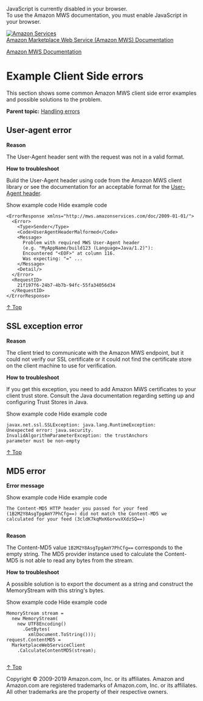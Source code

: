 <div id="MWSDX_noscript">

JavaScript is currently disabled in your browser.  
To use the Amazon MWS documentation, you must enable JavaScript in your
browser.

</div>

<div id="MWSDX_divtop">

[![Amazon
Services](https://images-na.ssl-images-amazon.com/images/G/08/mwsportal/fr_FR/amazonservices.gif
"Amazon Services")](http://services.amazon.fr)  
<span id="MWSDX_titlebar">[Amazon Marketplace Web Service (Amazon MWS)
Documentation](https://developer.amazonservices.fr/gp/mws/docs.html)</span>

</div>

<div id="MWSDX_divbottom">

<div id="MWSDX_divleft">

<div id="MWSDX_toc">

</div>

</div>

<div id="MWSDX_divright">

<div id="MWSDX_content">

<span id="MWSDX_breadcrumbs">[Amazon MWS
Documentation](https://developer.amazonservices.fr/gp/mws/docs.html)</span>

<div id="DG_ErrorMessages_ClientSideExamples" class="nested0">

# Example Client Side errors

<div class="body">

This section shows some common <span class="ph">Amazon MWS</span> client
side error examples and possible solutions to the problem.

</div>

<div class="related-links">

<div class="familylinks">

<div class="parentlink">

**Parent topic:** [Handling errors](../dev_guide/DG_Errors.md)

</div>

</div>

</div>

<div id="ErrorMessages_ClientSideExamples_UserAgent_error" class="topic nested1">

## User-agent error

<div class="body">

**Reason**

The User-Agent header sent with the request was not in a valid format.

**How to troubleshoot**

Build the User-Agent header using code from the <span class="ph">Amazon
MWS</span> client library or see the documentation for an acceptable
format for the [User-Agent header](DG_ClientLibraries.md).

<span class="ph expander"> <span class="keyword parmname xshow">Show
example code</span> <span class="keyword parmname xhide">Hide example
code</span> </span>

<div class="section content">

<div class="p">

``` pre codeblock
<ErrorResponse xmlns="http://mws.amazonservices.com/doc/2009-01-01/">
  <Error>
    <Type>Sender</Type>
    <Code>UserAgentHeaderMalformed</Code>
    <Message>
      Problem with required MWS User-Agent header
      (e.g. "MyAppName/build123 (Language=Java/1.2)"):
      Encountered "<EOF>" at column 116.
      Was expecting: "=" ...
    </Message>
    <Detail/>
  </Error>
  <RequestID>
    21f197f6-24b7-4b7b-94fc-55fa34056d34
  </RequestID>
</ErrorResponse>
```

</div>

[↑ Top](#DG_ErrorMessages_ClientSideExamples)

</div>

</div>

</div>

<div id="ErrorMessages_ClientSideExamples_SSL_error" class="topic nested1">

## SSL exception error

<div class="body">

**Reason**

The client tried to communicate with the <span class="ph">Amazon
MWS</span> endpoint, but it could not verify our SSL certificate or it
could not find the certificate store on the client machine to use for
verification.

**How to troubleshoot**

If you get this exception, you need to add <span class="ph">Amazon
MWS</span> certificates to your client trust store. Consult the Java
documentation regarding setting up and configuring Trust Stores in Java.

<span class="ph expander"> <span class="keyword parmname xshow">Show
example code</span> <span class="keyword parmname xhide">Hide example
code</span> </span>

<div class="section content">

<div class="p">

``` pre codeblock
javax.net.ssl.SSLException: java.lang.RuntimeException:
Unexpected error: java.security.
InvalidAlgorithmParameterException: the trustAnchors
parameter must be non-empty
```

</div>

[↑ Top](#DG_ErrorMessages_ClientSideExamples)

</div>

</div>

</div>

<div id="ErrorMessages_ClientSideExamples_MD5_error" class="topic nested1">

## MD5 error

<div class="body">

**Error message**

<div class="section">

<span class="ph expander"> <span class="keyword parmname xshow">Show
example code</span> <span class="keyword parmname xhide">Hide example
code</span> </span>

<div class="sectiondiv content">

``` pre codeblock
The Content-MD5 HTTP header you passed for your feed
(1B2M2Y8AsgTpgAmY7PhCfg==) did not match the Content-MD5 we
calculated for your feed (3cldK7kqMxK6orwvXXdzSQ==)
            
```

</div>

</div>

<div class="section">

**Reason**

The Content-MD5 value `1B2M2Y8AsgTpgAmY7PhCfg==` corresponds to the
empty string. The MD5 provider instance used to calculate the
Content-MD5 is not able to read any bytes from the stream.

**How to troubleshoot**

A possible solution is to export the document as a string and construct
the MemoryStream with this string's bytes.

</div>

<div class="section">

<span class="ph expander"> <span class="keyword parmname xshow">Show
example code</span> <span class="keyword parmname xhide">Hide example
code</span> </span>

<div class="sectiondiv content">

``` pre codeblock
MemoryStream stream =
  new MemoryStream(
    new UTF8Encoding()
      .GetBytes(
        xmlDocument.ToString()));
request.ContentMD5 =
  MarketplaceWebServiceClient
    .CalculateContentMD5(stream);
            
```

[↑ Top](#DG_ErrorMessages_ClientSideExamples)

</div>

</div>

</div>

</div>

</div>

<div id="MWSDX_footer">

Copyright © 2009-2019 Amazon.com, Inc. or its affiliates. Amazon and
Amazon.com are registered trademarks of Amazon.com, Inc. or its
affiliates. All other trademarks are the property of their respective
owners.

</div>

</div>

</div>

<div style="clear: both;">

</div>

</div>
